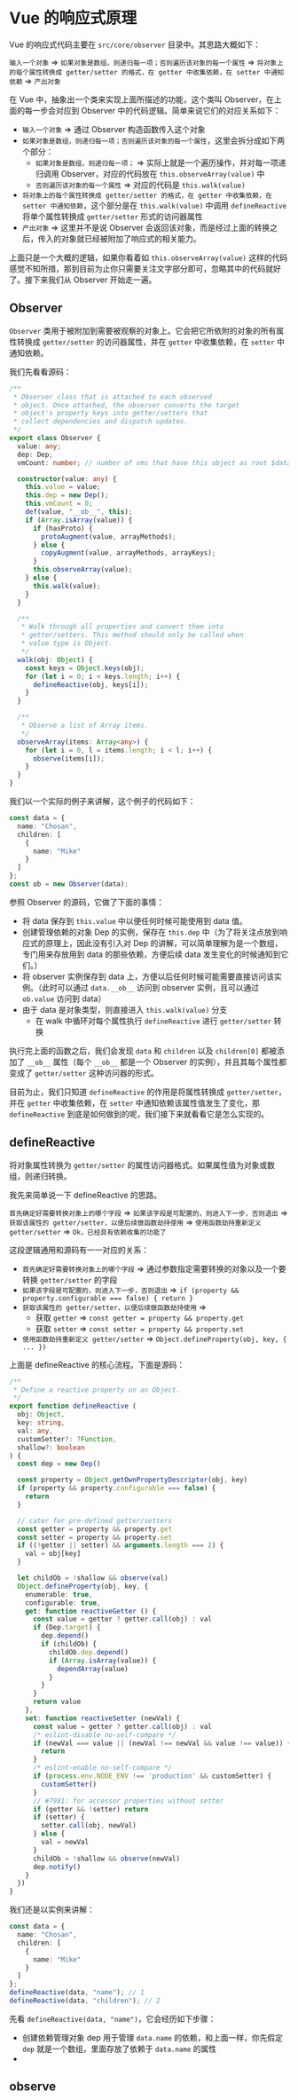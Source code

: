 # Vue 的响应式原理

Vue 的响应式代码主要在 `src/core/observer` 目录中。其思路大概如下：

`输入一个对象` => `如果对象是数组，则递归每一项；否则遍历该对象的每一个属性` => `将对象上的每个属性转换成 getter/setter 的格式，在 getter 中收集依赖，在 setter 中通知依赖` => `产出对象`

在 Vue 中，抽象出一个类来实现上面所描述的功能，这个类叫 Observer，在上面的每一步会对应到 Observer 中的代码逻辑。简单来说它们的对应关系如下：

- `输入一个对象` => 通过 Observer 构造函数传入这个对象
- `如果对象是数组，则递归每一项；否则遍历该对象的每一个属性`，这里会拆分成如下两个部分：
  - `如果对象是数组，则递归每一项；` => 实际上就是一个遍历操作，并对每一项递归调用 Observer，对应的代码放在 `this.observeArray(value)` 中
  - `否则遍历该对象的每一个属性` => 对应的代码是 `this.walk(value)`
- `将对象上的每个属性转换成 getter/setter 的格式，在 getter 中收集依赖，在 setter 中通知依赖`，这个部分是在 `this.walk(value)` 中调用 `defineReactive` 将单个属性转换成 `getter/setter` 形式的访问器属性
- `产出对象` => 这里并不是说 Observer 会返回该对象，而是经过上面的转换之后，传入的对象就已经被附加了响应式的相关能力。

上面只是一个大概的逻辑，如果你看着如 `this.observeArray(value)` 这样的代码感觉不知所措，那到目前为止你只需要关注文字部分即可，忽略其中的代码就好了。接下来我们从 Observer 开始走一遍。

## Observer

`Observer` 类用于被附加到需要被观察的对象上。它会把它所依附的对象的所有属性转换成 `getter/setter` 的访问器属性，并在 `getter` 中收集依赖，在 `setter` 中通知依赖。

我们先看看源码：

```ts
/**
 * Observer class that is attached to each observed
 * object. Once attached, the observer converts the target
 * object's property keys into getter/setters that
 * collect dependencies and dispatch updates.
 */
export class Observer {
  value: any;
  dep: Dep;
  vmCount: number; // number of vms that have this object as root $data

  constructor(value: any) {
    this.value = value;
    this.dep = new Dep();
    this.vmCount = 0;
    def(value, "__ob__", this);
    if (Array.isArray(value)) {
      if (hasProto) {
        protoAugment(value, arrayMethods);
      } else {
        copyAugment(value, arrayMethods, arrayKeys);
      }
      this.observeArray(value);
    } else {
      this.walk(value);
    }
  }

  /**
   * Walk through all properties and convert them into
   * getter/setters. This method should only be called when
   * value type is Object.
   */
  walk(obj: Object) {
    const keys = Object.keys(obj);
    for (let i = 0; i < keys.length; i++) {
      defineReactive(obj, keys[i]);
    }
  }

  /**
   * Observe a list of Array items.
   */
  observeArray(items: Array<any>) {
    for (let i = 0, l = items.length; i < l; i++) {
      observe(items[i]);
    }
  }
}
```

我们以一个实际的例子来讲解，这个例子的代码如下：

```ts
const data = {
  name: "Chosan",
  children: [
    {
      name: "Mike"
    }
  ]
};
const ob = new Observer(data);
```

参照 Observer 的源码，它做了下面的事情：

- 将 data 保存到 `this.value` 中以便任何时候可能使用到 data 值。
- 创建管理依赖的对象 Dep 的实例，保存在 `this.dep` 中（为了将关注点放到响应式的原理上，因此没有引入对 Dep 的讲解，可以简单理解为是一个数组，专门用来存放用到 data 的那些依赖，方便后续 data 发生变化的时候通知到它们。）
- 将 observer 实例保存到 data 上，方便以后任何时候可能需要直接访问该实例。（此时可以通过 `data.__ob__` 访问到 observer 实例，且可以通过 `ob.value` 访问到 data）
- 由于 data 是对象类型，则直接进入 `this.walk(value)` 分支
  - 在 walk 中循环对每个属性执行 `defineReactive` 进行 `getter/setter` 转换

执行完上面的函数之后，我们会发现 `data` 和 `children` 以及 `children[0]` 都被添加了 `__ob__` 属性（每个 `__ob__` 都是一个 Observer 的实例），并且其每个属性都变成了 `getter/setter` 这种访问器的形式。

目前为止，我们只知道 `defineReactive` 的作用是将属性转换成 `getter/setter`，并在 `getter` 中收集依赖，在 `setter` 中通知依赖该属性值发生了变化，那 `defineReactive` 到底是如何做到的呢，我们接下来就看看它是怎么实现的。

## defineReactive

将对象属性转换为 `getter/setter` 的属性访问器格式。如果属性值为对象或数组，则递归转换。

我先来简单说一下 defineReactive 的思路。

`首先确定好需要转换对象上的哪个字段` => `如果该字段是可配置的，则进入下一步，否则退出` => `获取该属性的 getter/setter，以便后续做函数劫持使用` => `使用函数劫持重新定义 getter/setter` => `Ok，已经具有依赖收集的功能了`

这段逻辑通用和源码有一一对应的关系：

- `首先确定好需要转换对象上的哪个字段` => 通过参数指定需要转换的对象以及一个要转换 `getter/setter` 的字段
- `如果该字段是可配置的，则进入下一步，否则退出` => `if (property && property.configurable === false) { return }`
- `获取该属性的 getter/setter，以便后续做函数劫持使用` =>
  - 获取 `getter` => `const getter = property && property.get`
  - 获取 `setter` => `const setter = property && property.set`
- `使用函数劫持重新定义 getter/setter` => `Object.defineProperty(obj, key, { ... })`

上面是 defineReactive 的核心流程。下面是源码：

```ts
/**
 * Define a reactive property on an Object.
 */
export function defineReactive (
  obj: Object,
  key: string,
  val: any,
  customSetter?: ?Function,
  shallow?: boolean
) {
  const dep = new Dep()

  const property = Object.getOwnPropertyDescriptor(obj, key)
  if (property && property.configurable === false) {
    return
  }

  // cater for pre-defined getter/setters
  const getter = property && property.get
  const setter = property && property.set
  if ((!getter || setter) && arguments.length === 2) {
    val = obj[key]
  }

  let childOb = !shallow && observe(val)
  Object.defineProperty(obj, key, {
    enumerable: true,
    configurable: true,
    get: function reactiveGetter () {
      const value = getter ? getter.call(obj) : val
      if (Dep.target) {
        dep.depend()
        if (childOb) {
          childOb.dep.depend()
          if (Array.isArray(value)) {
            dependArray(value)
          }
        }
      }
      return value
    },
    set: function reactiveSetter (newVal) {
      const value = getter ? getter.call(obj) : val
      /* eslint-disable no-self-compare */
      if (newVal === value || (newVal !== newVal && value !== value)) {
        return
      }
      /* eslint-enable no-self-compare */
      if (process.env.NODE_ENV !== 'production' && customSetter) {
        customSetter()
      }
      // #7981: for accessor properties without setter
      if (getter && !setter) return
      if (setter) {
        setter.call(obj, newVal)
      } else {
        val = newVal
      }
      childOb = !shallow && observe(newVal)
      dep.notify()
    }
  })
}
```

我们还是以实例来讲解：

```ts
const data = {
  name: "Chosan",
  children: [
    {
      name: "Mike"
    }
  ]
};
defineReactive(data, "name"); // 1
defineReactive(data, "children"); // 2
```

先看 `defineReactive(data, "name")`，它会经历如下步骤：

- 创建依赖管理对象 dep 用于管理 `data.name` 的依赖，和上面一样，你先假定 `dep` 就是一个数组，里面存放了依赖于 `data.name` 的属性
-

## observe

```

```
